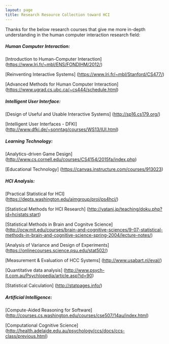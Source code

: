 ```yaml
---
layout: page
title: Research Resource Collection toward HCI
---
```


Thanks for the below research courses that give me more in-depth understanding in the human computer interaction research field:

##### Human Computer Interaction:

[Introduction to Human-Computer Interaction]
(https://www.lri.fr/~mbl/ENS/FONDIHM/2012/)

[Reinventing Interactive Systems]
(https://www.lri.fr/~mbl/Stanford/CS477/)

[Advanced Methods for Human Computer Interaction]
(https://www.ugrad.cs.ubc.ca/~cs444/schedule.html)

##### Intelligent User Interface:

[Design of Useful and Usable Interactive Systems]
(http://sp16.cs179.org/)

[Intelligent User Interfaces - DFKI]
(http://www.dfki.de/~sonntag/courses/WS13/IUI.html)

##### Learning Technology:

[Analytics-driven Game Design]
(http://www.cs.cornell.edu/courses/CS4154/2015fa/index.php)

[Educational Technology]
(https://canvas.instructure.com/courses/913023)

##### HCI Analysis:

[Practical Statistical for HCI]
(https://depts.washington.edu/aimgroup/proj/ps4hci/)

[Statistical Methods for HCI Research]
(http://yatani.jp/teaching/doku.php?id=hcistats:start)

[Statistical Methods in Brain and Cognitve Science]
(http://ocw.mit.edu/courses/brain-and-cognitive-sciences/9-07-statistical-methods-in-brain-and-cognitive-science-spring-2004/lecture-notes/)

[Analysis of Variance and Design of Experiments]
(https://onlinecourses.science.psu.edu/stat502/)

[Measurement & Evaluation of HCC Systems]
(http://www.usabart.nl/eval/)

[Quantitative data analysis]
(http://www.psych-it.com.au/Psychlopedia/article.asp?id=90)

[Statistical Calculation]
(http://statpages.info/)

##### Artificial Intelligence:

[Compute-Aided Reasoning for Software]
(http://courses.cs.washington.edu/courses/cse507/14au/index.html)

[Computational Cognitive Science]
(http://health.adelaide.edu.au/psychology/ccs/docs/ccs-class/previous.html)
